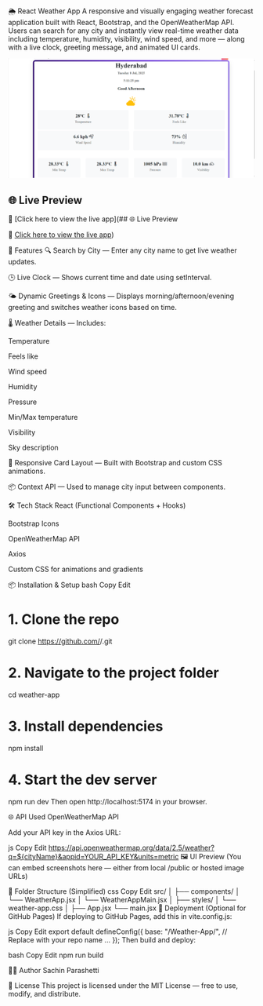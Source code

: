 🌦️ React Weather App
A responsive and visually engaging weather forecast application built with React, Bootstrap, and the OpenWeatherMap API. Users can search for any city and instantly view real-time weather data including temperature, humidity, visibility, wind speed, and more — along with a live clock, greeting message, and animated UI cards.

![Weather App Preview](/image.png)

## 🌐 Live Preview

🔗 [Click here to view the live app](## 🌐 Live Preview

🔗 [Click here to view the live app](https://sachinparshetti.github.io/React-weather-app/))

🚀 Features
🔍 Search by City — Enter any city name to get live weather updates.

🕒 Live Clock — Shows current time and date using setInterval.

🌤️ Dynamic Greetings & Icons — Displays morning/afternoon/evening greeting and switches weather icons based on time.

🌡️ Weather Details — Includes:

Temperature

Feels like

Wind speed

Humidity

Pressure

Min/Max temperature

Visibility

Sky description

🧊 Responsive Card Layout — Built with Bootstrap and custom CSS animations.

📦 Context API — Used to manage city input between components.

🛠️ Tech Stack
React (Functional Components + Hooks)

Bootstrap Icons

OpenWeatherMap API

Axios

Custom CSS for animations and gradients

📦 Installation & Setup
bash
Copy
Edit
# 1. Clone the repo
git clone https://github.com/<your-username>/<repo-name>.git

# 2. Navigate to the project folder
cd weather-app

# 3. Install dependencies
npm install

# 4. Start the dev server
npm run dev
Then open http://localhost:5174 in your browser.

🌐 API Used
OpenWeatherMap API

Add your API key in the Axios URL:

js
Copy
Edit
https://api.openweathermap.org/data/2.5/weather?q=${cityName}&appid=YOUR_API_KEY&units=metric
🖼️ UI Preview
(You can embed screenshots here — either from local /public or hosted image URLs)

📁 Folder Structure (Simplified)
css
Copy
Edit
src/
│
├── components/
│   └── WeatherApp.jsx
│   └── WeatherAppMain.jsx
│
├── styles/
│   └── weather-app.css
│
├── App.jsx
└── main.jsx
📌 Deployment (Optional for GitHub Pages)
If deploying to GitHub Pages, add this in vite.config.js:

js
Copy
Edit
export default defineConfig({
  base: "/Weather-App/", // Replace with your repo name
  ...
});
Then build and deploy:

bash
Copy
Edit
npm run build

👨‍💻 Author
Sachin Parashetti


📃 License
This project is licensed under the MIT License — free to use, modify, and distribute.
